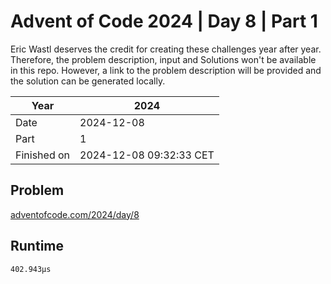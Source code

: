 # Advent of Code 2024 | Day 8 | Part 1

Eric Wastl deserves the credit for creating these challenges year after year. Therefore, the problem description, input and Solutions won't be available in this repo.
However, a link to the problem description will be provided and the solution can be generated locally.

| Year        | 2024                    |
|-------------|-------------------------|
| Date        | 2024-12-08              |
| Part        | 1                       |
| Finished on | 2024-12-08 09:32:33 CET |

## Problem

[adventofcode.com/2024/day/8](https://adventofcode.com/2024/day/8)

## Runtime

```
402.943µs
```
